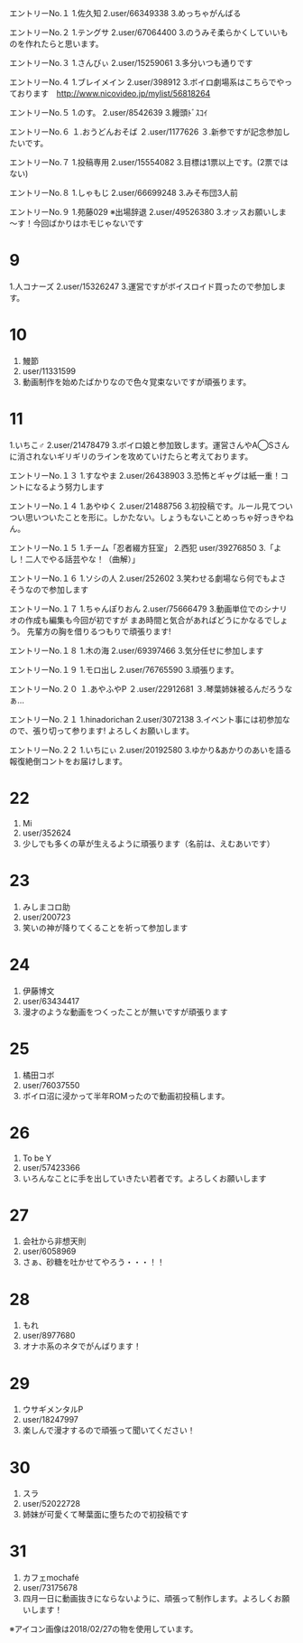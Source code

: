 エントリーNo.１
1.佐久知
2.user/66349338
3.めっちゃがんばる

エントリーNo.２
1.テングサ
2.user/67064400
3.のうみそ柔らかくしていいものを作れたらと思います。

エントリーNo.３
1.さんびぃ
2.user/15259061
3.多分いつも通りです

エントリーNo.４
1.ブレイメイン
2.user/398912
3.ボイロ劇場系はこちらでやっております　http://www.nicovideo.jp/mylist/56818264

エントリーNo.５
1.のす。
2.user/8542639
3.饅頭ﾄﾞｽｺｲ

エントリーNo.６
１.おうどんおそば
２.user/1177626
３.新参ですが記念参加したいです。

エントリーNo.７
1.投稿専用
2.user/15554082
3.目標は1票以上です。(2票ではない)

エントリーNo.８
1.しゃもじ
2.user/66699248
3.みそ布団3人前

エントリーNo.９
1.苑藤029 ※出場辞退
2.user/49526380
3.オッスお願いしま～す！今回ばかりはホモじゃないです

# 9

1.人コナーズ
2.user/15326247
3.運営ですがボイスロイド買ったので参加します。

# 10

1. 鰻節
2. user/11331599
3. 動画制作を始めたばかりなので色々覚束ないですが頑張ります。

# 11

1.いちこ♂
2.user/21478479
3.ボイロ娘と参加致します。運営さんやA◯Sさんに消されないギリギリのラインを攻めていけたらと考えております。

エントリーNo.１３
1.すなやま
2.user/26438903
3.恐怖とギャグは紙一重！コントになるよう努力します

エントリーNo.１４
1.あやゆく
2.user/21488756
3.初投稿です。ルール見てついつい思いついたことを形に。しかたない。しょうもないことめっちゃ好っきやねん。

エントリーNo.１５
1.チーム「忍者綴方狂室」
2.西犯 user/39276850
3.「よし！二人でやる話芸やな！（曲解）」

エントリーNo.１６
1.ソシの人
2.user/252602
3.笑わせる劇場なら何でもよさそうなので参加します

エントリーNo.１７
1.ちゃんぽりおん
2.user/75666479
3.動画単位でのシナリオの作成も編集も今回が初ですが
 まあ時間と気合があればどうにかなるでしょう。
先輩方の胸を借りるつもりで頑張ります!

エントリーNo.１８
1.木の海
2.user/69397466
3.気分任せに参加します

エントリーNo.１９
1.モロ出し
2.user/76765590
3.頑張ります。

エントリーNo.２０
１.あやふやP
２.user/22912681
３.琴葉姉妹被るんだろうなぁ…

エントリーNo.２１
1.hinadorichan
2.user/3072138
3.イベント事には初参加なので、張り切って参ります!
よろしくお願いします。

エントリーNo.２２
1.いちにぃ
2.user/20192580
3.ゆかり&あかりのあいを語る報復絶倒コントをお届けします。

# 22

1. Mi
2. user/352624
3. 少しでも多くの草が生えるように頑張ります（名前は、えむあいです）

# 23

1. みしまコロ助
2. user/200723
3. 笑いの神が降りてくることを祈って参加します

# 24

1. 伊藤博文
2. user/63434417
3. 漫才のような動画をつくったことが無いですが頑張ります

# 25

1. 橘田コボ
2. user/76037550
3. ボイロ沼に浸かって半年ROMったので動画初投稿します。

# 26

1. To be Y
2. user/57423366
3. いろんなことに手を出していきたい若者です。よろしくお願いします

# 27

1. 会社から非想天則
2. user/6058969
3. さぁ、砂糖を吐かせてやろう・・・！！

# 28

1. もれ
2. user/8977680
3. オナホ系のネタでがんばります！

# 29

1. ウサギメンタルP
2. user/18247997
3. 楽しんで漫才するので頑張って聞いてください！

# 30

1. スラ
2. user/52022728
3. 姉妹が可愛くて琴葉面に堕ちたので初投稿です

# 31

1. カフェmochafé
2. user/73175678
3. 四月一日に動画抜きにならないように、頑張って制作します。よろしくお願いします！

※アイコン画像は2018/02/27の物を使用しています。